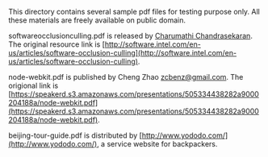 This directory contains several sample pdf files for testing purpose only. All these materials are freely available on public domain.

softwareocclusionculling.pdf is released by [Charumathi Chandrasekaran](http://software.intel.com/en-us/user/213233). The original resource link is [http://software.intel.com/en-us/articles/software-occlusion-culling](http://software.intel.com/en-us/articles/software-occlusion-culling).

node-webkit.pdf is published by Cheng Zhao <zcbenz@gmail.com>. The origional link is [https://speakerd.s3.amazonaws.com/presentations/505334438282a9000204188a/node-webkit.pdf](https://speakerd.s3.amazonaws.com/presentations/505334438282a9000204188a/node-webkit.pdf).

beijing-tour-guide.pdf is distributed by [http://www.yododo.com/](http://www.yododo.com/), a service website for backpackers.